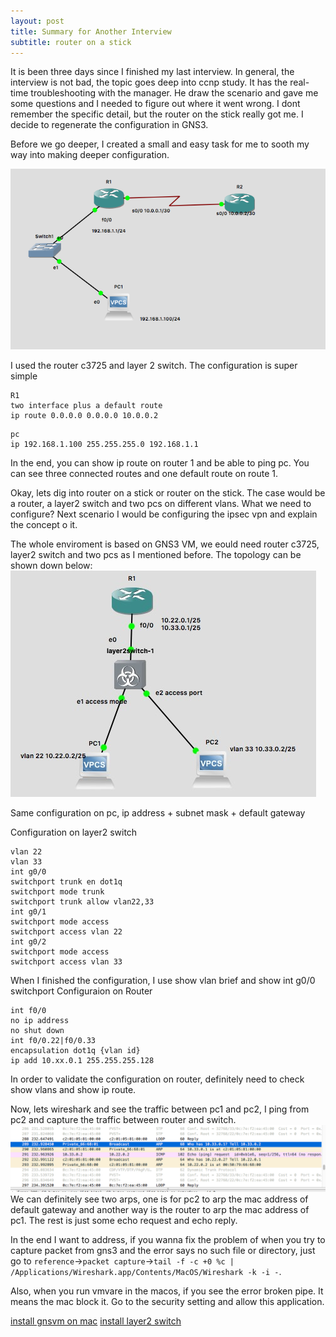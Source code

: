 ```yaml
---
layout: post
title: Summary for Another Interview
subtitle: router on a stick
---
```

It is been three days since I finished my last interview. In general, the interview is not bad, the topic goes deep into ccnp study. It has the real-time troubleshooting with the manager. He draw the scenario and gave me some questions and I needed to figure out where it went wrong. I dont remember the specific detail, but the router on the stick really got me. I decide to regenerate the configuration in GNS3.

Before we go deeper, I created a small and easy task for me to sooth my way into making deeper configuration.

<img src="/img/posts/experiment1.png" alt="small task" align="center/">

I used the router c3725 and layer 2 switch. The configuration is super simple
~~~
R1
two interface plus a default route 
ip route 0.0.0.0 0.0.0.0 10.0.0.2
~~~
~~~
pc
ip 192.168.1.100 255.255.255.0 192.168.1.1
~~~
In the end, you can show ip route on router 1 and be able to ping pc. You can see three connected routes and one default route on route 1.

Okay, lets dig into router on a stick or router on the stick. The case would be a router, a layer2 switch and two pcs on different vlans. What we need to configure? Next scenario I would be configuring the ipsec vpn and explain the concept o it.

The whole enviroment is based on GNS3 VM, we eould need router c3725, layer2 switch and two pcs as I mentioned before. The topology can be shown down below:
<img src="/img/posts/vlan_routing.png" alt="router on a stick" align="center/">

Same configuration on pc, ip address + subnet mask + default gateway

Configuration on layer2 switch
~~~
vlan 22
vlan 33
int g0/0
switchport trunk en dot1q
switchport mode trunk
switchport trunk allow vlan22,33
int g0/1
switchport mode access
switchport access vlan 22
int g0/2
switchport mode access
switchport access vlan 33
~~~
When I finished the configuration, I use show vlan brief and show int g0/0 switchport
Configuraion on Router
~~~
int f0/0
no ip address
no shut down
int f0/0.22|f0/0.33
encapsulation dot1q {vlan id}
ip add 10.xx.0.1 255.255.255.128
~~~
In order to validate the configuration on router, definitely need to check show vlans and show ip route.

Now, lets wireshark and see the traffic between pc1 and pc2, I ping from pc2 and capture the traffic between router and switch.
<img src="/img/posts/vlan_routing2.png" alt="router on a stick" align="center/">
We can definitely see two arps, one is for pc2 to arp the mac address of default gateway and another way is the router to arp the mac address of pc1. The rest is just some echo request and echo reply. 

In the end I want to address, if you wanna fix the problem of when you try to capture packet from gns3 and the error says no such file or directory, just go to `reference`->`packet capture`->`tail -f -c +0 %c | /Applications/Wireshark.app/Contents/MacOS/Wireshark -k -i -`. 

Also, when you run vmvare in the macos, if you see the error broken pipe. It means the mac block it. Go to the security setting and allow this application.

[install gnsvm on mac](https://www.youtube.com/watch?v=h7-2kkMaD-Q&vl=en)
[install layer2 switch](https://yaser-rahmati.gitbook.io/gns3/l2-switching-simulation)

